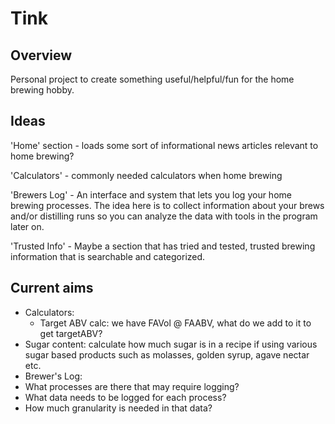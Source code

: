 # Tink

## Overview

Personal project to create something useful/helpful/fun for the home brewing hobby.

## Ideas

'Home' section - loads some sort of informational news articles relevant to home brewing?

'Calculators' - commonly needed calculators when home brewing

'Brewers Log' - An interface and system that lets you log your home brewing processes. The idea here is to collect information about your brews and/or distilling runs so you can analyze the data with tools in the program later on.

'Trusted Info' - Maybe a section that has tried and tested, trusted brewing information that is searchable and categorized.

## Current aims

- Calculators:
  - Target ABV calc: we have FAVol @ FAABV, what do we add to it to get targetABV?
- Sugar content: calculate how much sugar is in a recipe if using various sugar based products such as molasses, golden syrup, agave nectar etc.
- Brewer's Log:
- What processes are there that may require logging?
- What data needs to be logged for each process?
- How much granularity is needed in that data?
